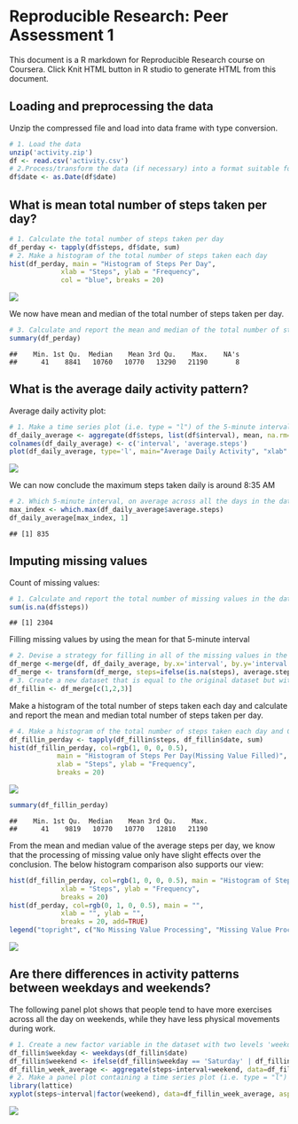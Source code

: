 # Reproducible Research: Peer Assessment 1

This document is a R markdown for Reproducible Research course on Coursera. Click Knit HTML button in R studio to generate HTML from this document.

## Loading and preprocessing the data
Unzip the compressed file and load into data frame with type conversion.

```r
# 1. Load the data 
unzip('activity.zip')
df <- read.csv('activity.csv')
# 2.Process/transform the data (if necessary) into a format suitable for your analysis
df$date <- as.Date(df$date)
```

## What is mean total number of steps taken per day?

```r
# 1. Calculate the total number of steps taken per day
df_perday <- tapply(df$steps, df$date, sum)
# 2. Make a histogram of the total number of steps taken each day
hist(df_perday, main = "Histogram of Steps Per Day", 
             xlab = "Steps", ylab = "Frequency", 
             col = "blue", breaks = 20)
```

![](./PA1_template_files/figure-html/unnamed-chunk-2-1.png) 

We now have mean and median of the total number of steps taken per day.

```r
# 3. Calculate and report the mean and median of the total number of steps taken per day
summary(df_perday)
```

```
##    Min. 1st Qu.  Median    Mean 3rd Qu.    Max.    NA's 
##      41    8841   10760   10770   13290   21190       8
```
  
## What is the average daily activity pattern?
Average daily activity plot:

```r
# 1. Make a time series plot (i.e. type = "l") of the 5-minute interval (x-axis) and the average number of steps taken, averaged across all days (y-axis)
df_daily_average <- aggregate(df$steps, list(df$interval), mean, na.rm=TRUE)
colnames(df_daily_average) <- c('interval', 'average.steps')
plot(df_daily_average, type='l', main="Average Daily Activity", "xlab" = "5-minute interval", ylab="Average number of steps")
```

![](./PA1_template_files/figure-html/unnamed-chunk-4-1.png) 
  
We can now conclude the maximum steps taken daily is around 8:35 AM

```r
# 2. Which 5-minute interval, on average across all the days in the dataset, contains the maximum number of steps?
max_index <- which.max(df_daily_average$average.steps)
df_daily_average[max_index, 1]
```

```
## [1] 835
```
  
## Imputing missing values

Count of missing values:

```r
# 1. Calculate and report the total number of missing values in the dataset (i.e. the total number of rows with NAs)
sum(is.na(df$steps))
```

```
## [1] 2304
```

Filling missing values by using the mean for that 5-minute interval

```r
# 2. Devise a strategy for filling in all of the missing values in the dataset. The strategy does not need to be sophisticated. For example, you could use the mean/median for that day, or the mean for that 5-minute interval, etc.
df_merge <-merge(df, df_daily_average, by.x='interval', by.y='interval', all=TRUE)
df_merge <- transform(df_merge, steps=ifelse(is.na(steps), average.steps, steps))
# 3. Create a new dataset that is equal to the original dataset but with the missing data filled in.
df_fillin <- df_merge[c(1,2,3)]
```

Make a histogram of the total number of steps taken each day and calculate and report the mean and median total number of steps taken per day.

```r
# 4. Make a histogram of the total number of steps taken each day and Calculate and report the mean and median total number of steps taken per day. Do these values differ from the estimates from the first part of the assignment? What is the impact of imputing missing data on the estimates of the total daily number of steps?
df_fillin_perday <- tapply(df_fillin$steps, df_fillin$date, sum)
hist(df_fillin_perday, col=rgb(1, 0, 0, 0.5), 
            main = "Histogram of Steps Per Day(Missing Value Filled)", 
            xlab = "Steps", ylab = "Frequency", 
            breaks = 20)
```

![](./PA1_template_files/figure-html/unnamed-chunk-8-1.png) 

```r
summary(df_fillin_perday)
```

```
##    Min. 1st Qu.  Median    Mean 3rd Qu.    Max. 
##      41    9819   10770   10770   12810   21190
```
  
From the mean and median value of the average steps per day, we know that the processing of missing value only have slight effects over the conclusion. The below histogram comparison also supports our view:

```r
hist(df_fillin_perday, col=rgb(1, 0, 0, 0.5), main = "Histogram of Steps Per Day(Comparison)", 
             xlab = "Steps", ylab = "Frequency", 
             breaks = 20)
hist(df_perday, col=rgb(0, 1, 0, 0.5), main = "", 
             xlab = "", ylab = "", 
             breaks = 20, add=TRUE)
legend("topright", c("No Missing Value Processing", "Missing Value Processed"), col=c("green", "red"), lwd=10, cex=0.7)
```

![](./PA1_template_files/figure-html/unnamed-chunk-9-1.png) 

## Are there differences in activity patterns between weekdays and weekends?

The following panel plot shows that people tend to have more exercises across all the day on weekends, while they have less physical movements during work.

```r
# 1. Create a new factor variable in the dataset with two levels 'weekday' and 'weekend' indicating whether a given date is a weekday or weekend day.
df_fillin$weekday <- weekdays(df_fillin$date)
df_fillin$weekend <- ifelse(df_fillin$weekday == 'Saturday' | df_fillin$weekday == 'Sunday', 'Weekend', 'Weekday')
df_fillin_week_average <- aggregate(steps~interval+weekend, data=df_fillin, mean)
# 2. Make a panel plot containing a time series plot (i.e. type = "l") of the 5-minute interval (x-axis) and the average number of steps taken, averaged across all weekday days or weekend days (y-axis). See the README file in the GitHub repository to see an example of what this plot should look like using simulated data.
library(lattice)
xyplot(steps~interval|factor(weekend), data=df_fillin_week_average, aspect=1/2,type="l")
```

![](./PA1_template_files/figure-html/unnamed-chunk-10-1.png) 

